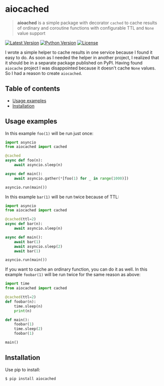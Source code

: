 # aiocached

> **aioached** is a simple package with decorator `cached` to cache results of
>ordinary and coroutine functions with configurable TTL and `None` value support

[![Latest Version](https://img.shields.io/pypi/v/aiocached.svg)](https://pypi.python.org/pypi/mashumaro)
[![Python Version](https://img.shields.io/pypi/pyversions/aiocached.svg)](https://pypi.python.org/pypi/mashumaro)
[![License](https://img.shields.io/badge/License-Apache%202.0-blue.svg)](https://opensource.org/licenses/Apache-2.0)


I wrote a simple helper to cache results in one service because I found it easy
to do. As soon as I needed the helper in another project, I realized that it
should be in a separate package published on PyPI. Having found `aiocache`
project I was disappointed because it doesn't cache `None` values.
So I had a reason to create `aiocached`.


Table of contents
--------------------------------------------------------------------------------
* [Usage examples](#usage-examples)
* [Installation](#installation)

Usage examples
--------------------------------------------------------------------------------

In this example `foo(1)` will be run just once:
```python
import asyncio
from aiocached import cached

@cached
async def foo(n):
    await asyncio.sleep(n)

async def main():
    await asyncio.gather(*[foo(1) for _ in range(1000)])

asyncio.run(main())
```

In this example `bar(1)` will be run twice because of TTL:
```python
import asyncio
from aiocached import cached

@cached(ttl=2)
async def bar(n):
    await asyncio.sleep(n)

async def main():
    await bar(1)
    await asyncio.sleep(2)
    await bar(1)

asyncio.run(main())
```

If you want to cache an ordinary function, you can do it as well. In this
example `foobar(1)` will be run twice for the same reason as above:
```python
import time
from aiocached import cached

@cached(ttl=2)
def foobar(n):
    time.sleep(n)
    print(n)

def main():
    foobar(1)
    time.sleep(2)
    foobar(1)

main()
```

Installation
--------------------------------------------------------------------------------

Use pip to install:
```shell
$ pip install aiocached
```

